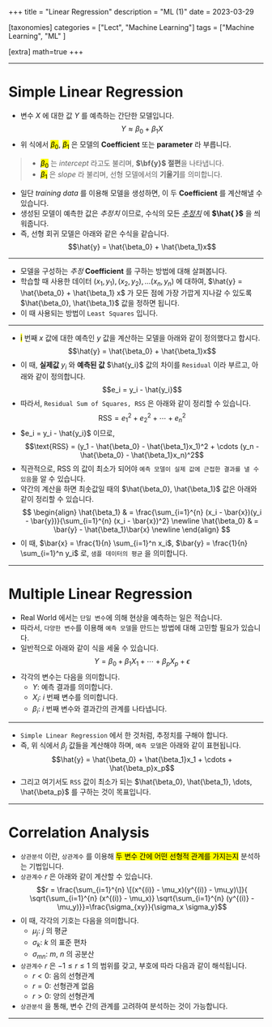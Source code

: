 +++
title = "Linear Regression"
description = "ML (1)"
date = 2023-03-29

[taxonomies]
categories = ["Lect", "Machine Learning"]
tags = ["Machine Learning", "ML" ]

[extra]
math=true
+++

---

# Simple Linear Regression
- 변수 $X$ 에 대한 값 $Y$ 를 예측하는 간단한 모델입니다.
$$Y \approx \beta_0 + \beta_1 X$$
- 위 식에서 <mark>$\beta_0$</mark>, <mark>$\beta_1$</mark> 은 모델의 **Coefficient** 또는 **parameter** 라 부릅니다.
>  - <mark>$\beta_0$</mark> 는 *intercept* 라고도 불리며, **$\bf{y}$ 절편**을 나타냅니다.
>  - <mark>$\beta_1$</mark> 은 *slope* 라 불리며, 선형 모델에서의 **기울기**를 의미합니다.
- 일단 *training data* 를 이용해 모델을 생성하면, 이 두 **Coefficient** 를 계산해낼 수 있습니다.
- 생성된 모델이 예측한 값은 *추정치* 이므로, 수식의 모든 <u>*추정치*</u> 에 **$\hat{ }$** 을 씌워줍니다.
- 즉, 선형 회귀 모델은 아래와 같은 수식을 같습니다.
$$\hat{y} = \hat{\beta_0} + \hat{\beta_1}x$$

---

- 모델을 구성하는 *추정* **Coefficient** 를 구하는 방법에 대해 살펴봅니다.
- 학습할 때 사용한 데이터 $(x_1, y_1), (x_2, y_2), \dots (x_n, y_n)$ 에 대하여, $\hat{y} = \hat{\beta_0} + \hat{\beta_1} x$ 가 모든 점에 가장 가깝게 지나갈 수 있도록 $\hat{\beta_0}, \hat{\beta_1}$ 값을 정하면 됩니다.
- 이 때 사용되는 방법이 `Least Squares` 입니다.

---

- <mark>i</mark> 번째 $x$ 값에 대한 예측인 $y$ 값을 계산하는 모델을 아래와 같이 정의했다고 합시다.
$$\hat{y} = \hat{\beta_0} + \hat{\beta_1}x$$
- 이 때, **실제값** $y_i$ 와 **예측된 값** $\hat{y_i}$ 값의 차이를 `Residual` 이라 부르고, 아래와 같이 정의합니다. 
$$e_i = y_i - \hat{y_i}$$
- 따라서, `Residual Sum of Squares, RSS` 은 아래와 같이 정리할 수 있습니다.
$$\text{RSS} = e_1^2 + e_2^2 + \cdots + e_n^2$$
- $e_i = y_i - \hat{y_i}$ 이므로,
$$\text{RSS} = (y_1 - \hat{\beta_0} - \hat{\beta_1}x_1)^2 + \cdots (y_n - \hat{\beta_0} - \hat{\beta_1}x_n)^2$$
- 직관적으로, $\text{RSS}$ 의 값이 최소가 되어야 `예측 모델이 실제 값에 근접한 결과를 낼 수 있음`을 알 수 있습니다.
- 약간의 계산을 하면 최솟값일 때의 $\hat{\beta_0}, \hat{\beta_1}$ 값은 아래와 같이 정리할 수 있습니다.
$$
\begin{align}
  \hat{\beta_1} & = \frac{\sum_{i=1}^{n} (x_i - \bar{x})(y_i - \bar{y})}{\sum_{i=1}^{n} (x_i - \bar{x})^2} \newline
  \hat{\beta_0} & = \bar{y} - \hat{\beta_1}\bar{x} \newline
\end{align}
$$
- 이 때, $\bar{x} = \frac{1}{n} \sum_{i=1}^n x_i$, $\bar{y} = \frac{1}{n} \sum_{i=1}^n y_i$ 로, `샘플 데이터의 평균` 을 의미합니다.

---

# Multiple Linear Regression
- Real World 에서는 `단일 변수`에 의해 현상을 예측하는 일은 적습니다.
- 따라서, `다양한 변수`를 이용해 `예측 모델`을 만드는 방법에 대해 고민할 필요가 있습니다.
- 일반적으로 아래와 같이 식을 세울 수 있습니다.
$$Y = \beta_0 + \beta_1 X_1 + \cdots + \beta_p X_p + \epsilon$$
- 각각의 변수는 다음을 의미합니다.
  - $Y$: 예측 결과를 의미합니다.
  - $X_i$: $i$ 번째 변수를 의미합니다.
  - $\beta_i$: $i$ 번째 변수와 결과간의 관계를 나타냅니다.
---
- `Simple Linear Regression` 에서 한 것처럼, 추정치를 구해야 합니다.
- 즉, 위 식에서 $\beta_j$ 값들을 계산해야 하며, `예측 모델`은 아래와 같이 표현됩니다.
$$\hat{y} = \hat{\beta_0} + \hat{\beta_1}x_1 + \cdots + \hat{\beta_p}x_p$$
- 그리고 여기서도 `RSS` 값이 최소가 되는 $\hat{\beta_0}, \hat{\beta_1}, \dots, \hat{\beta_p}$ 를 구하는 것이 목표입니다.

---

# Correlation Analysis
- `상관분석` 이란, `상관계수` 를 이용해 <mark>두 변수 간에 어떤 선형적 관계를 가지는지</mark> 분석하는 기법입니다.
- `상관계수` $r$ 은 아래와 같이 계산할 수 있습니다.
$$r = \frac{\sum_{i=1}^{n} \[(x^{(i)} - \mu_x)(y^{(i)} - \mu_y)\]}{ \sqrt{\sum_{i=1}^{n} (x^{(i)} - \mu_x)} \sqrt{\sum_{i=1}^{n} (y^{(i)} - \mu_y)}}=\frac{\sigma_{xy}}{\sigma_x \sigma_y}$$
- 이 때, 각각의 기호는 다음을 의미합니다.
  - $\mu_j$: $j$ 의 평균
  - $\sigma_k$: $k$ 의 표준 편차
  - $\sigma_{mn}$: $m$, $n$ 의 공분산
- `상관계수` $r$ 은 $-1 \le r \le 1$ 의 범위를 갖고, 부호에 따라 다음과 같이 해석됩니다.
  - $r < 0$: 음의 선형관계
  - $r = 0$: 선형관계 없음
  - $r > 0$: 양의 선형관계
- `상관분석` 을 통해, 변수 간의 관계를 고려하여 분석하는 것이 가능합니다.

---

